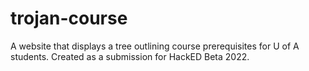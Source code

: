 # trojan-course
A website that displays a tree outlining course prerequisites for U of A students. Created as a submission for HackED Beta 2022.
